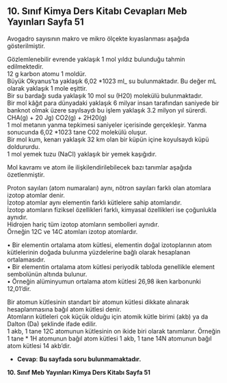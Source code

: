 ## 10. Sınıf Kimya Ders Kitabı Cevapları Meb Yayınları Sayfa 51

Avogadro sayısının makro ve mikro ölçekte kıyaslanması aşağıda gösterilmiştir.

Gözlemlenebilir evrende yaklaşık 1 mol yıldız bulunduğu tahmin edilmektedir.  
 12 g karbon atomu 1 moldür.  
 Büyük Okyanus’ta yaklaşık 6,02 \*1023 ml\_ su bulunmaktadır. Bu değer mL olarak yaklaşık 1 mole eşittir.  
 Bir su bardağı suda yaklaşık 10 mol su (H20) molekülü bulunmaktadır.  
 Bir mol kâğıt para dünyadaki yaklaşık 6 milyar insan tarafından saniyede bir banknot olmak üzere sayılsaydı bu işlem yaklaşık 3.2 milyon yıl sürerdi.  
 CHA(g) + 20 Jg) CO2(g) + 2H20(g)  
 1 mol metanın yanma tepkimesi saniyeler içerisinde gerçekleşir. Yanma sonucunda 6,02 \*1023 tane C02 molekülü oluşur.  
 Bir mol kum, kenarı yaklaşık 32 km olan bir küpün içine koyulsaydı küpü doldururdu.  
 1 mol yemek tuzu (NaCI) yaklaşık bir yemek kaşığıdır.

Mol kavramı ve atom ile ilişkilendirilebilecek bazı tanımlar aşağıda özetlenmiştir.

Proton sayıları (atom numaraları) aynı, nötron sayıları farklı olan atomlara izotop atomlar denir.  
 İzotop atomlar aynı elementin farklı kütlelere sahip atomlarıdır.  
 İzotop atomların fiziksel özellikleri farklı, kimyasal özellikleri ise çoğunlukla aynıdır.  
 Hidrojen hariç tüm izotop atomların sembolleri aynıdır.  
 Örneğin 12C ve 14C atomları izotop atomlardır.

• Bir elementin ortalama atom kütlesi, elementin doğal izotoplarının atom kütlelerinin doğada bulunma yüzdelerine bağlı olarak hesaplanan ortalamasıdır.  
 • Bir elementin ortalama atom kütlesi periyodik tabloda genellikle element sembolünün altında bulunur.  
 • Örneğin alüminyumun ortalama atom kütlesi 26,98 iken karbonunki 12,01’dir.

Bir atomun kütlesinin standart bir atomun kütlesi dikkate alınarak hesaplanmasına bağıl atom kütlesi denir.  
 Atomların kütleleri çok küçük olduğu için atomik kütle birimi (akb) ya da Dalton (Da) şeklinde ifade edilir.  
 1 akb, 1 tane 12C atomunun kütlesinin on ikide biri olarak tanımlanır. Örneğin 1 tane \* 1H atomunun bağıl atom kütlesi 1 akb, 1 tane 14N atomunun bağıl atom kütlesi 14 akb’dir.

* **Cevap**: **Bu sayfada soru bulunmamaktadır.**

**10. Sınıf Meb Yayınları Kimya Ders Kitabı Sayfa 51**